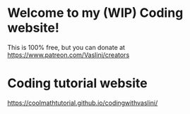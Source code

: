 # Welcome to my (WIP) Coding website!

This is 100% free, but you can donate at https://www.patreon.com/Vaslini/creators

# Coding tutorial website

https://coolmathtutorial.github.io/codingwithvaslini/
